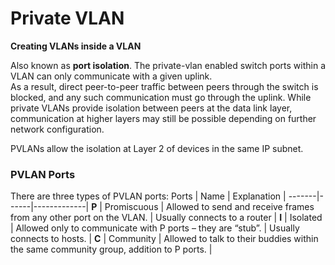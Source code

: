 # Private VLAN
**Creating VLANs inside a VLAN**

Also known as **port isolation**. The private-vlan enabled switch ports within a VLAN can only communicate with a given uplink.  
As a result, direct peer-to-peer traffic between peers through the switch is blocked, and any such communication must go through the uplink. While private VLANs provide isolation between peers at the data link layer, communication at higher layers may still be possible depending on further network configuration.

PVLANs allow the isolation at Layer 2 of devices in the same IP subnet.

### PVLAN Ports
There are three types of PVLAN ports:
 Ports | Name | Explanation |
-------|------|-------------|
**P**  | Promiscuous | Allowed to send and receive frames from any other port on the VLAN. | Usually connects to a router | 
**I**  | Isolated | Allowed only to communicate with P ports – they are “stub”. | Usually connects to hosts. |
**C**  | Community | Allowed to talk to their buddies within the same community group, addition to P ports. |


